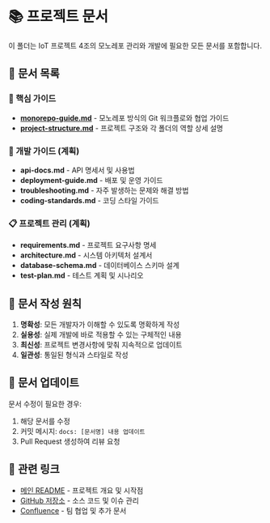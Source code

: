 # 📚 프로젝트 문서

이 폴더는 IoT 프로젝트 4조의 모노레포 관리와 개발에 필요한 모든 문서를 포함합니다.

## 📖 문서 목록

### 🚀 핵심 가이드
- **[monorepo-guide.md](./monorepo-guide.md)** - 모노레포 방식의 Git 워크플로와 협업 가이드
- **[project-structure.md](./project-structure.md)** - 프로젝트 구조와 각 폴더의 역할 상세 설명

### 🔧 개발 가이드 (계획)
- **api-docs.md** - API 명세서 및 사용법
- **deployment-guide.md** - 배포 및 운영 가이드
- **troubleshooting.md** - 자주 발생하는 문제와 해결 방법
- **coding-standards.md** - 코딩 스타일 가이드

### 📋 프로젝트 관리 (계획)
- **requirements.md** - 프로젝트 요구사항 명세
- **architecture.md** - 시스템 아키텍처 설계서
- **database-schema.md** - 데이터베이스 스키마 설계
- **test-plan.md** - 테스트 계획 및 시나리오

## 🎯 문서 작성 원칙

1. **명확성**: 모든 개발자가 이해할 수 있도록 명확하게 작성
2. **실용성**: 실제 개발에 바로 적용할 수 있는 구체적인 내용
3. **최신성**: 프로젝트 변경사항에 맞춰 지속적으로 업데이트
4. **일관성**: 통일된 형식과 스타일로 작성

## 📝 문서 업데이트

문서 수정이 필요한 경우:
1. 해당 문서를 수정
2. 커밋 메시지: `docs: [문서명] 내용 업데이트`
3. Pull Request 생성하여 리뷰 요청

## 🔗 관련 링크

- [메인 README](../README.md) - 프로젝트 개요 및 시작점
- [GitHub 저장소](https://github.com/your-org/iot-repo-4) - 소스 코드 및 이슈 관리
- [Confluence](https://your-org.atlassian.net/wiki) - 팀 협업 및 추가 문서
